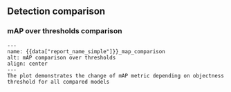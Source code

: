 ## Detection comparison

### mAP over thresholds comparison

```{figure} {{data["mapcomparisonpath"]}}
---
name: {{data["report_name_simple"]}}_map_comparison
alt: mAP comparison over thresholds
align: center
---
The plot demonstrates the change of mAP metric depending on objectness threshold for all compared models
```

